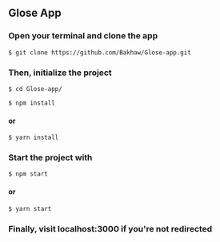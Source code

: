 ## Glose App

### Open your terminal and clone the app

```
$ git clone https://github.com/Bakhaw/Glose-app.git
```

### Then, initialize the project

```
$ cd Glose-app/
```

```
$ npm install
```

#### or

```
$ yarn install
```

### Start the project with

```
$ npm start
```

#### or

```
$ yarn start
```

### Finally, visit localhost:3000 if you're not redirected